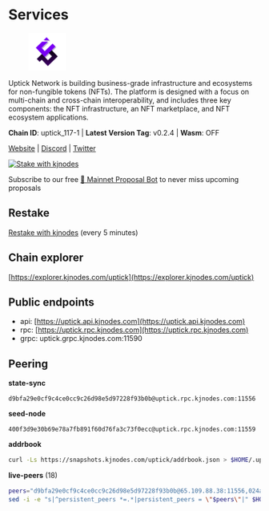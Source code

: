 # Services

<figure><img src="https://raw.githubusercontent.com/kj89/cosmos-images/main/logos/uptick.png" alt=""><figcaption></figcaption></figure>

Uptick Network is building business-grade infrastructure and  ecosystems for non-fungible tokens (NFTs). The platform is  designed with a focus on multi-chain and cross-chain interoperability,  and includes three key components: the NFT infrastructure, an NFT  marketplace, and NFT ecosystem applications.

**Chain ID**: uptick_117-1 | **Latest Version Tag**: v0.2.4 | **Wasm**: OFF

[Website](https://uptick.network) | [Discord](https://discord.gg/UzeHS7fu5H) | [Twitter](https://twitter.com/uptickproject)

[![Stake with kjnodes](https://i.ibb.co/cr44Q8j/button-stake-with-kjnodes.png)](https://restake.app/uptick/uptickvaloper1jqpaf0vgzlxvjx5meq8huweuv2nguqe20seefq)

Subscribe to our free [🤖 Mainnet Proposal Bot](https://t.me/kjnodes_proposal_bot) to never miss upcoming proposals

## Restake

[Restake with kjnodes](https://restake.app/uptick/uptickvaloper1jqpaf0vgzlxvjx5meq8huweuv2nguqe20seefq) (every 5 minutes)
## Chain explorer
[https://explorer.kjnodes.com/uptick](https://explorer.kjnodes.com/uptick)

## Public endpoints

* api: [https://uptick.api.kjnodes.com](https://uptick.api.kjnodes.com)
* rpc: [https://uptick.rpc.kjnodes.com](https://uptick.rpc.kjnodes.com)
* grpc: uptick.grpc.kjnodes.com:11590

## Peering

**state-sync**

```text
d9bfa29e0cf9c4ce0cc9c26d98e5d97228f93b0b@uptick.rpc.kjnodes.com:11556
```

**seed-node**

```text
400f3d9e30b69e78a7fb891f60d76fa3c73f0ecc@uptick.rpc.kjnodes.com:11559
```

**addrbook**
```bash
curl -Ls https://snapshots.kjnodes.com/uptick/addrbook.json > $HOME/.uptickd/config/addrbook.json
```

**live-peers** (18)
```bash
peers="d9bfa29e0cf9c4ce0cc9c26d98e5d97228f93b0b@65.109.88.38:11556,024a9c6eb41193e7fc76544572c0a8370e80e953@65.109.92.240:3156,a5408575fc327823f73c153d9f89c932ac30a335@141.94.141.144:28056,21f05f31e3eecf05e3e19c6beb8e53cf1277cce1@94.130.219.37:13656,ea83a93c2878af90d034138fc5026218fb89d0d2@69.197.19.36:21656,90c0c03d27e5b4354bffb709d28340f2657ca1c7@138.201.121.185:26679,f05733da50967e3955e11665b1901d36291dfaee@65.108.195.30:21656,f9106c0608ff93da93188651ab4b57731b0155be@159.69.73.104:26656,e71bae28852a0b603f7360ec17fe91e7f065f324@142.132.253.112:35656,81ccbba5cba98cf89bcca74f271380b53afed4c4@154.26.130.207:27656,f2710fe78495a0645b690dbf9296b5d62bc2a39f@148.113.6.229:20456,8d9bfdb1e2657959ec641828080052d554fbe248@65.108.205.47:36656,46900f4eb164f31967963544e4d9e7aac0d08a08@107.155.125.186:15656,8ef5753cf3feba8f931ca771575d353556073e81@194.163.172.190:26656,7a320021212d346a7e8bfd5926feb4b307e7f69b@5.9.147.22:26556,b2bcb66f270153791b19e16ff23ddfec096f7097@142.132.202.50:41656,169fd4bb8dee17a0cd8d3747788b3cdac2dbb137@171.247.172.188:35656,d61b985df3c9f2e11f47784e88b11a920a041638@195.201.197.4:35656"
sed -i -e "s|^persistent_peers *=.*|persistent_peers = \"$peers\"|" $HOME/.uptickd/config/config.toml
```
